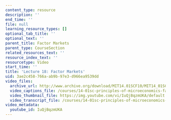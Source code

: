 ```yaml
---
content_type: resource
description: ''
end_time: ''
file: null
learning_resource_types: []
optional_tab_title: ''
optional_text: ''
parent_title: Factor Markets
parent_type: CourseSection
related_resources_text: ''
resource_index_text: ''
resourcetype: Video
start_time: ''
title: 'Lecture 18: Factor Markets'
uid: 3ae2c458-766a-ab9b-97e3-d966ea9539dd
video_files:
  archive_url: http://www.archive.org/download/MIT14.01SCF10/MIT14_01SCF10_lec18_300k.mp4
  video_captions_file: /courses/14-01sc-principles-of-microeconomics-fall-2011/fd1e327af2e055d4adc950f38da9c898_IuQjBqzmUKA.vtt
  video_thumbnail_file: https://img.youtube.com/vi/IuQjBqzmUKA/default.jpg
  video_transcript_file: /courses/14-01sc-principles-of-microeconomics-fall-2011/3ca3ceeb019dba89af880bb5a97f2e65_IuQjBqzmUKA.pdf
video_metadata:
  youtube_id: IuQjBqzmUKA
---
```

